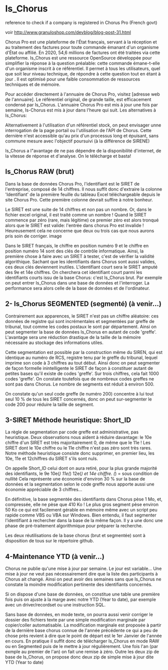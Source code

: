 # Is_Chorus
reference to check if a company is registered in Chorus Pro (French govt)

voir http://www.granuloshop.com/devblog/blog-post-31.html

Chorus Pro est une plateforme de l'État français, servant à la réception et au traitement des factures pour toute commande émanant d'un organisme d'État ou affilié. En 2020, 54,6 millions de factures ont été traitées via cette plateforme. Is_Chorus est une ressource OpenSource développée pour simplifier la réponse à la question préalable: cette commande émane-t-elle d'un organisme inscrit à ce référentiel. Il permet à tous les utilisateurs, quel que soit leur niveau technique, de répondre à cette question tout en étant à jour . Il est optimisé pour une faible consommation de ressources techniques et de mémoire.

Pour accéder directement à l'annuaire de Chorus Pro, visitez [adresse web de l'annuaire]. Le référentiel original, de grande taille, est efficacement condensé par Is_Chorus. L'annuaire Chorus Pro est mis à jour une fois par semaine, Is-Chorus est mis à jour dans l'heure qui suit.
Les alternatives à Is_Chorus:

Alternativement à l'utilisation d'un référentiel stock, on peut envisager unne interrogation de la page portail ou l'utilisation de l'API de Chorus. Cette dernière n'est accessible qu'au prix d'un processus long et épuisant, sans commune mesure avec l'objectif poursuivi (à la différence de SIRENE)

Is_Chorus a l"avantage de ne pas dépendre de la disponibilité d'internet, de la vitesse de réponse et d'analyse. On le télécharge et basta!

Is_Chorus RAW (brut)
--------------------
Dans la base de données Chorus Pro, l'identifiant est le SIRET de l'entreprise, composé de 14 chiffres. Il nous suffit donc d'extraire la colonne 'Identifiant' de la première feuille du tableau Excel téléchargeable depuis le site Chorus Pro. Cette première colonne devrait suffire à notre bonheur.

Le SIRET est une suite de 14 chiffres et non pas un nombre. Or, dans le fichier excel original, il est traité comme un nombre ! Quand le SIRET commence par zéro (rare, mais légitime) ce premier zéro est alors tronqué alors que le SIRET est valide: l'entrée dans chorus Pro est invalide ! Heureusement cela ne concerne que deux ou trois cas que nous aurons pris soin de corriger.
image

Dans le SIRET français, le chiffre en position numéro 9 et le chiffre en position numéro 14 sont des clés de contrôle informatique. Ainsi, la première chose à faire avec un SIRET à tester, c'est de vérifier la validité algorithique. Sachant que les identifiants dans Chorus sont aussi valides, ces deux clés deviennent inutiles. L'identifiant court sera le SIRET amputé des 9e et 14e chiffres.
On cherchera cet identifiant court parmi les identifiants courts issu de la base Chorus: c'est Is_Chorus brut. Par exemple on peut entrer Is_Chorus dans une base de données et l'interroger. La performance sera alors celle de la base de données et de l'ordinateur.

2- Is_Chorus SEGMENTED (segmenté) (à venir...)
-------------------------------
Contrairement aux apparences, le SIRET n'est pas un chiffre aléatoire: ces données de registre qui sont incrémentales et segmentées par greffe de tribunal, tout comme les codes postaux le sont par département. Ainsi on peut segmenter la base de données Is_Chorus en autant de code 'greffe'. L'avantage sera une réduction drastique de la taille de la mémoire nécessaire au stockage des informations utiles.

Cette segmentation est possible par la construction même du SIREN, qui est identique au numéro de RCS, registre tenu par le greffe du tribunal, lequel imprime son code à 3 chiffres au tout début. Ainsi donc on peut segmenter de façon formelle inintelligente le SIRET de façon à constituer autant de petites bases qu'il existe de codes 'greffe'. Sur trois chiffres, cela fait 1000 codes 'greffe'. On constate toutefois que de nombreux codes greffes ne sont pas dans Chorus. Le nombre de segments est réduit à environ 500.

On constate qu'un seul code greffe (le numéro 200) concentre à lui tout seul 10 % de tous les SIRET concernés, donc on peut sur-segmenter le code 200 pour réduire la taille de segment.

3-SIRET Méthode heuristique: Short_ID
-------------------------

La règle de segmentation par code greffe est administrative, pas heuristique. Deux observations nous aident à réduire davantage: le 10e chiffre d'un SIRET est très majoritairement 0, de même que le 11e ! Les SIRET dont le 10e chiffre ou le 11e chiffre n'est pas zéro sont très rares.
Notre méthode heuristique consiste donc supprimer, en premier lieu, les 10e, 11e et 12chiffres du SIRET s'ils sont nuls.

On appelle Short_ID celui dont on aura retiré, pour la plus grande majorité des identifiants, le 9e 10e(*) 11e(*) 12e(*) et 14e chiffre. (*) = sous condition de nullité
Cela représente une économie d'environ 30 % sur la base de données et la segmentation selon le code greffe nous apporte aussi une économie appréciable de 3 chiffres...

En définitive, la base segmentée des identifiants dans Chorus pèse 1 Mo, et, compressée, elle ne pèse que 410 Ko ! Le plus gros segment pèse environ 50 Ko ce qui est facilement gérable en mémoire même avec un script peu rapide comme VBS ou VBA sur Windows. Bien entendu, il faut segmenter l'identifiant à rechercher dans la base de la même façon. Il y a une donc une phase de pré-traitement algorithmique pour préparer la recherche.

Les deux réutilisations de la base chorus (brut et segmentée) sont à disposition de tous sur le répertoire github.


4-Maintenance YTD  (à venir...)
---------------------------

Chorus ne publie qu'une mise à jour par semaine. Le jour est variable...
Une mise à jour ne veut pas nécessairement dire que la liste des participants à Chorus ait changé. Ainsi on peut avoir des semaines sans que Is_Chorus ne constate la moindre modification pertinente des identifiants concernés.

Si on dispose d'une base de données, on constitue une table une première fois puis on ajuste à la marge avec notre YTD (Year to date), par exemple avec un driver/recordset ou une instruction SQL.

Sans base de données, en mode texte, on pourra aussi venir corriger le dossier des fichiers texte par une simple modification marginale par copier/coller automatisable. La modification marginale est proposée à partir de la dernière base chorus connue de l'année précédente ce qui a peu de chose près revient à dire que le point de départ est le 1er Janvier de l'année en cours. En pratique il suffit donc de télécharger Is_Chorus en mode RAW ou en Segmented puis de le mettre à jour régulièrement. Une fois l'an (par exmple au premier de l'an) on fait une remise à zéro. Outre les deux zip de base de Is_Chorus, on propose donc deux zip de simple mise à jour dite YTD (Year to date) 
